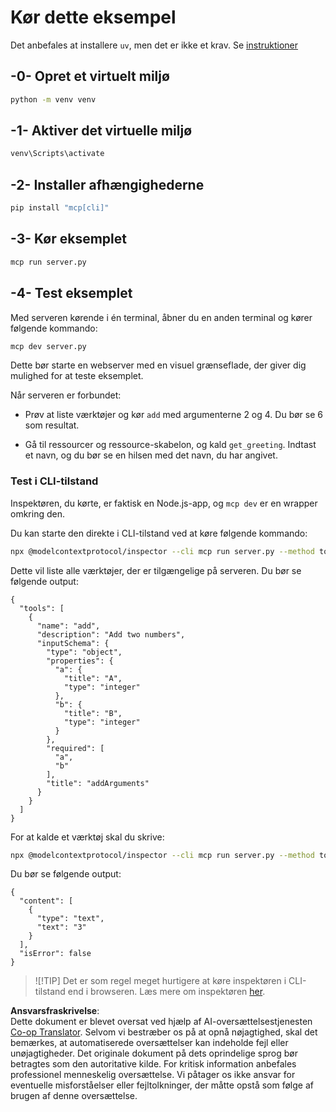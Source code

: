 <!--
CO_OP_TRANSLATOR_METADATA:
{
  "original_hash": "d26f746e21775c30b4d7ed97962b24df",
  "translation_date": "2025-08-18T15:20:05+00:00",
  "source_file": "03-GettingStarted/01-first-server/solution/python/README.md",
  "language_code": "da"
}
-->
# Kør dette eksempel

Det anbefales at installere `uv`, men det er ikke et krav. Se [instruktioner](https://docs.astral.sh/uv/#highlights)

## -0- Opret et virtuelt miljø

```bash
python -m venv venv
```

## -1- Aktiver det virtuelle miljø

```bash
venv\Scripts\activate
```

## -2- Installer afhængighederne

```bash
pip install "mcp[cli]"
```

## -3- Kør eksemplet

```bash
mcp run server.py
```

## -4- Test eksemplet

Med serveren kørende i én terminal, åbner du en anden terminal og kører følgende kommando:

```bash
mcp dev server.py
```

Dette bør starte en webserver med en visuel grænseflade, der giver dig mulighed for at teste eksemplet.

Når serveren er forbundet:

- Prøv at liste værktøjer og kør `add` med argumenterne 2 og 4. Du bør se 6 som resultat.

- Gå til ressourcer og ressource-skabelon, og kald `get_greeting`. Indtast et navn, og du bør se en hilsen med det navn, du har angivet.

### Test i CLI-tilstand

Inspektøren, du kørte, er faktisk en Node.js-app, og `mcp dev` er en wrapper omkring den.

Du kan starte den direkte i CLI-tilstand ved at køre følgende kommando:

```bash
npx @modelcontextprotocol/inspector --cli mcp run server.py --method tools/list
```

Dette vil liste alle værktøjer, der er tilgængelige på serveren. Du bør se følgende output:

```text
{
  "tools": [
    {
      "name": "add",
      "description": "Add two numbers",
      "inputSchema": {
        "type": "object",
        "properties": {
          "a": {
            "title": "A",
            "type": "integer"
          },
          "b": {
            "title": "B",
            "type": "integer"
          }
        },
        "required": [
          "a",
          "b"
        ],
        "title": "addArguments"
      }
    }
  ]
}
```

For at kalde et værktøj skal du skrive:

```bash
npx @modelcontextprotocol/inspector --cli mcp run server.py --method tools/call --tool-name add --tool-arg a=1 --tool-arg b=2
```

Du bør se følgende output:

```text
{
  "content": [
    {
      "type": "text",
      "text": "3"
    }
  ],
  "isError": false
}
```

> ![!TIP]
> Det er som regel meget hurtigere at køre inspektøren i CLI-tilstand end i browseren.
> Læs mere om inspektøren [her](https://github.com/modelcontextprotocol/inspector).

**Ansvarsfraskrivelse**:  
Dette dokument er blevet oversat ved hjælp af AI-oversættelsestjenesten [Co-op Translator](https://github.com/Azure/co-op-translator). Selvom vi bestræber os på at opnå nøjagtighed, skal det bemærkes, at automatiserede oversættelser kan indeholde fejl eller unøjagtigheder. Det originale dokument på dets oprindelige sprog bør betragtes som den autoritative kilde. For kritisk information anbefales professionel menneskelig oversættelse. Vi påtager os ikke ansvar for eventuelle misforståelser eller fejltolkninger, der måtte opstå som følge af brugen af denne oversættelse.
